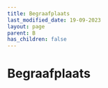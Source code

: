```yaml
---
title: Begraafplaats
last_modified_date: 19-09-2023
layout: page
parent: B
has_children: false
---
```


Begraafplaats
=============

